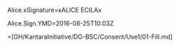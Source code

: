 Alice.xSignature=xALICE ECILAx

Alice.Sign.YMD=2016-08-25T10:03Z

=[GH/KantaraInitiative/DG-BSC/Consent/Use1/01-Fill.md]